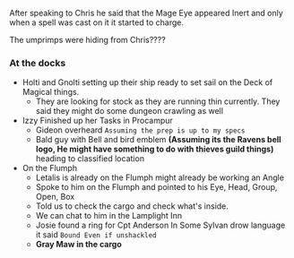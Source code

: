 After speaking to Chris he said that the Mage Eye appeared Inert and only when a spell was cast on it it started to charge. 

The umprimps were hiding from Chris????

### At the docks  
- Holti and Gnolti setting up their ship ready to set sail on the Deck of Magical things. 
	- They are looking for stock as they are running thin currently. They said they might do some dungeon crawling as well
- Izzy Finished up her Tasks in Procampur 
	- Gideon overheard `Assuming the prep is up to my specs`
	- Bald guy with Bell and bird emblem **(Assuming its the Ravens bell logo, He might have something to do with thieves guild things)** heading to classified location 
-  On the Flumph
	- Letalis is already on the Flumph might already be working an Angle
	- Spoke to him on the Flumph and pointed to his Eye, Head, Group, Open, Box
	- Told us to check the cargo and check what's inside. 
	- We can chat to him in the  Lamplight Inn
	- Josie found a ring for Cpt Anderson In Some Sylvan drow language it said `Bound Even if unshackled`
	- **Gray Maw in the cargo**
